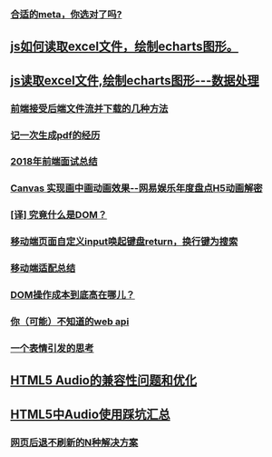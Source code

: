 ### [合适的meta，你选对了吗?](https://juejin.im/post/5c08bb31518825371057fcd0)
## [js如何读取excel文件，绘制echarts图形。](https://juejin.im/post/5c15e1a6e51d4571a1577973)
## [js读取excel文件,绘制echarts图形---数据处理](https://juejin.im/post/5c15f3055188254caf189baf)
### [前端接受后端文件流并下载的几种方法](https://juejin.im/post/5c1610cae51d455c627a967e)
### [记一次生成pdf的经历](https://juejin.im/post/5c122a766fb9a049fd0fb813)
### [2018年前端面试总结](https://juejin.im/post/5bee888fe51d4557fe34e356)
### [Canvas 实现画中画动画效果--网易娱乐年度盘点H5动画解密](https://juejin.im/post/5bfbcb1e5188252e8966a298#comment)
### [[译] 究竟什么是DOM？](https://juejin.im/post/5c0a2ea4f265da616c656ace)
### [移动端页面自定义input唤起键盘return，换行键为搜索](https://juejin.im/post/5c09ec23518825653a233a38)
### [移动端适配总结](https://juejin.im/post/5c0dd7ac6fb9a049c43d7edc)
### [DOM操作成本到底高在哪儿？](https://juejin.im/post/5c1069a16fb9a049e0632fb6)
### [你（可能）不知道的web api](https://juejin.im/post/5c1606d9f265da613d7bf7a4)
### [一个表情引发的思考](https://mp.weixin.qq.com/s?__biz=MzUxMDYxNTgwMA==&mid=2247484243&idx=1&sn=1a8c021816f01f22571fe659e4fc0d1a&chksm=f9010ac4ce7683d2a3452a5278f5528a5a6da8a54173c1ea32269396e79b2aa1b83b77d11dc2&token=1735694303&lang=zh_CN#rd)
## [HTML5 Audio的兼容性问题和优化](https://mp.weixin.qq.com/s?__biz=MzUxMDYxNTgwMA==&mid=2247484212&idx=1&sn=561ecda7a649360239952fff0869fd75&chksm=f9010aa3ce7683b51da033148b6d98d76eefffb09a786cf62fef359f23fae221ff12b078fb6e&token=1735694303&lang=zh_CN#rd)
## [HTML5中Audio使用踩坑汇总](https://juejin.im/post/5c17a2886fb9a049e7020593)
### [网页后退不刷新的N种解决方案](https://github.com/RicardoCao-Biker/RICO-BLOG/issues/17)
